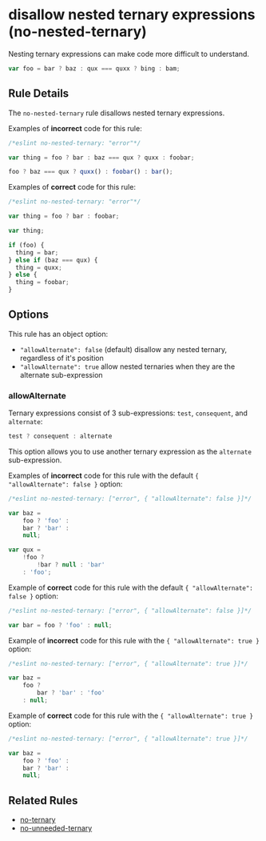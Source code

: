 # disallow nested ternary expressions (no-nested-ternary)

Nesting ternary expressions can make code more difficult to understand.

```js
var foo = bar ? baz : qux === quxx ? bing : bam;
```

## Rule Details

The `no-nested-ternary` rule disallows nested ternary expressions.

Examples of **incorrect** code for this rule:

```js
/*eslint no-nested-ternary: "error"*/

var thing = foo ? bar : baz === qux ? quxx : foobar;

foo ? baz === qux ? quxx() : foobar() : bar();
```

Examples of **correct** code for this rule:

```js
/*eslint no-nested-ternary: "error"*/

var thing = foo ? bar : foobar;

var thing;

if (foo) {
  thing = bar;
} else if (baz === qux) {
  thing = quxx;
} else {
  thing = foobar;
}
```

## Options

This rule has an object option:

* `"allowAlternate": false` (default) disallow any nested ternary, regardless of it's position
* `"allowAlternate": true` allow nested ternaries when they are the alternate sub-expression

### allowAlternate

Ternary expressions consist of 3 sub-expressions: `test`, `consequent`, and
`alternate`:

```js
test ? consequent : alternate
```

This option allows you to use another ternary expression as the `alternate`
sub-expression.

Examples of **incorrect** code for this rule with the default `{ "allowAlternate": false }` option:

```js
/*eslint no-nested-ternary: ["error", { "allowAlternate": false }]*/

var baz =
    foo ? 'foo' :
    bar ? 'bar' :
    null;

var qux =
    !foo ?
        !bar ? null : 'bar'
    : 'foo';
```

Example of **correct** code for this rule with the default `{ "allowAlternate": false }` option:

```js
/*eslint no-nested-ternary: ["error", { "allowAlternate": false }]*/

var bar = foo ? 'foo' : null;
```

Example of **incorrect** code for this rule with the `{ "allowAlternate": true }` option:

```js
/*eslint no-nested-ternary: ["error", { "allowAlternate": true }]*/

var baz =
    foo ?
        bar ? 'bar' : 'foo'
    : null;
```

Example of **correct** code for this rule with the `{ "allowAlternate": true }` option:

```js
/*eslint no-nested-ternary: ["error", { "allowAlternate": true }]*/

var baz =
    foo ? 'foo' :
    bar ? 'bar' :
    null;
```

## Related Rules

* [no-ternary](no-ternary.md)
* [no-unneeded-ternary](no-unneeded-ternary.md)
